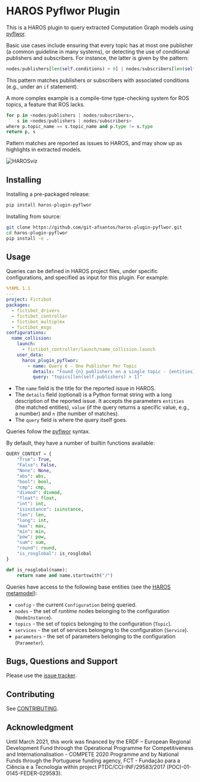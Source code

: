 # HAROS Pyflwor Plugin

This is a HAROS plugin to query extracted Computation Graph models using [pyflwor](https://github.com/timtadh/pyflwor).

Basic use cases include ensuring that every topic has at most one publisher (a common guideline in many systems), or detecting the use of conditional publishers and subscribers.
For instance, the latter is given by the pattern:

```python
nodes/publishers[len(self.conditions) > 0] | nodes/subscribers[len(self.conditions) > 0]
```

This pattern matches publishers or subscribers with associated conditions (e.g., under an `if` statement).

A more complex example is a compile-time type-checking system for ROS topics, a feature that ROS lacks.

```python
for p in <nodes/publishers | nodes/subscribers>,
    s in <nodes/publishers | nodes/subscribers>
where p.topic_name == s.topic_name and p.type != s.type
return p, s
```

Pattern matches are reported as issues to HAROS, and may show up as highlights in extracted models.

![HAROSviz](./docs/viz-query-model.png?raw=true "HAROS visualizer with issue highlights")

## Installing

Installing a pre-packaged release:

```bash
pip install haros-plugin-pyflwor
```

Installing from source:

```bash
git clone https://github.com/git-afsantos/haros-plugin-pyflwor.git
cd haros-plugin-pyflwor
pip install -e .
```

## Usage

Queries can be defined in HAROS project files, under specific configurations, and specified as input for this plugin.
For example:

```yaml
%YAML 1.1
---
project: Fictibot
packages:
  - fictibot_drivers
  - fictibot_controller
  - fictibot_multiplex
  - fictibot_msgs
configurations:
  name_collision:
    launch:
      - fictibot_controller/launch/name_collision.launch
    user_data:
      haros_plugin_pyflwor:
        - name: Query 6 - One Publisher Per Topic
          details: "Found {n} publishers on a single topic - {entities}"
          query: "topics[len(self.publishers) > 1]"
```

- The `name` field is the title for the reported issue in HAROS.
- The `details` field (optional) is a Python format string with a long description of the reported issue.
It accepts the parameters `entities` (the matched entities), `value` (if the query returns a specific value, e.g., a number) and `n` (the number of matches).
- The `query` field is where the query itself goes.

Queries follow the [pyflwor](https://github.com/timtadh/pyflwor) syntax.

By default, they have a number of builtin functions available:

```python
QUERY_CONTEXT = {
    "True": True,
    "False": False,
    "None": None,
    "abs": abs,
    "bool": bool,
    "cmp": cmp,
    "divmod": divmod,
    "float": float,
    "int": int,
    "isinstance": isinstance,
    "len": len,
    "long": int,
    "max": max,
    "min": min,
    "pow": pow,
    "sum": sum,
    "round": round,
    "is_rosglobal": is_rosglobal
}

def is_rosglobal(name):
    return name and name.startswith("/")
```

Queries have access to the following base entities (see the [HAROS metamodel](https://github.com/git-afsantos/haros/blob/master/haros/metamodel.py)):

- `config` - the current `Configuration` being queried.
- `nodes` - the set of *runtime* nodes belonging to the configuration (`NodeInstance`).
- `topics` - the set of topics belonging to the configuration (`Topic`).
- `services` - the set of services belonging to the configuration (`Service`).
- `parameters` - the set of parameters belonging to the configuration (`Parameter`).


## Bugs, Questions and Support

Please use the [issue tracker](https://github.com/git-afsantos/haros-plugin-pyflwor/issues).

## Contributing

See [CONTRIBUTING](./CONTRIBUTING.md).

## Acknowledgment

Until March 2021, this work was financed by the ERDF – European Regional Development Fund through the Operational Programme for Competitiveness and Internationalisation - COMPETE 2020 Programme and by National Funds through the Portuguese funding agency, FCT - Fundação para a Ciência e a Tecnologia within project PTDC/CCI-INF/29583/2017 (POCI-01-0145-FEDER-029583).
